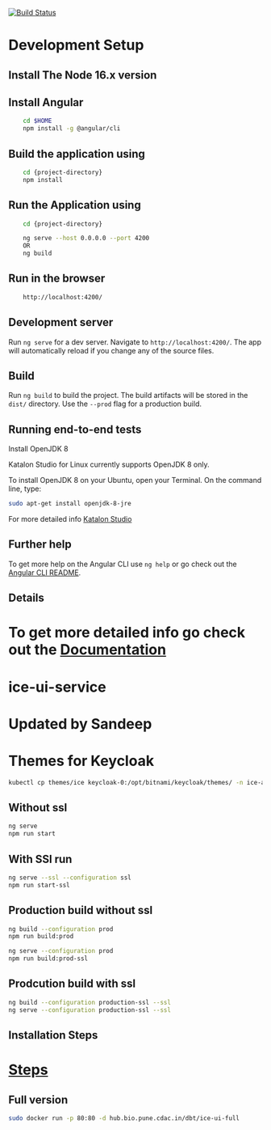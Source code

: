 [![Build Status](https://drone.bio.pune.cdac.in/api/badges/sandeep/ice-ui-service/status.svg?ref=refs/heads/development)](https://drone.bio.pune.cdac.in/sandeep/ice-ui-service)

# Development Setup

## Install The Node 16.x version

## Install Angular

```bash
    cd $HOME
    npm install -g @angular/cli
```

## Build the application using

```bash
    cd {project-directory}
    npm install
```

## Run the Application using

```bash
    cd {project-directory}

    ng serve --host 0.0.0.0 --port 4200
    OR
    ng build


```

## Run in the browser

```bash
    http://localhost:4200/
```

<!-- # ice - Angular Admin Template

This project was generated with [Angular CLI](https://github.com/angular/angular-cli). -->

## Development server

Run `ng serve` for a dev server. Navigate to `http://localhost:4200/`. The app will automatically reload if you change any of the source files.

<!-- ## Code scaffolding

Run `ng generate component component-name` to generate a new component. You can also use `ng generate directive|pipe|service|class|guard|interface|enum|module`. -->

## Build

Run `ng build` to build the project. The build artifacts will be stored in the `dist/` directory. Use the `--prod` flag for a production build.

<!--
## Running unit tests

Run `ng test` to execute the unit tests via [Karma](https://karma-runner.github.io). -->

## Running end-to-end tests

<!-- Run `ng e2e` to execute the end-to-end tests via [Protractor](http://www.protractortest.org/). -->

Install OpenJDK 8

Katalon Studio for Linux currently supports OpenJDK 8 only.

To install OpenJDK 8 on your Ubuntu, open your Terminal. On the command line, type:

```bash
sudo apt-get install openjdk-8-jre
```

For more detailed info [Katalon Studio](docs/katalon_doc.md)

## Further help

To get more help on the Angular CLI use `ng help` or go check out the [Angular CLI README](https://github.com/angular/angular-cli/blob/master/README.md).

## Details

# To get more detailed info go check out the [Documentation](docs/README.md)

# ice-ui-service

# Updated by Sandeep

# Themes for Keycloak

```bash
kubectl cp themes/ice keycloak-0:/opt/bitnami/keycloak/themes/ -n ice-apps
```

## Without ssl

```bash
ng serve
npm run start
```

## With SSl run

```bash
ng serve --ssl --configuration ssl
npm run start-ssl
```

## Production build without ssl

```bash
ng build --configuration prod
npm run build:prod

ng serve --configuration prod
npm run build:prod-ssl

```

## Prodcution build with ssl

```bash
ng build --configuration production-ssl --ssl
ng serve --configuration production-ssl --ssl
```

## Installation Steps

# [Steps](docs/Installation_Steps.pdf)

## Full version

```bash
sudo docker run -p 80:80 -d hub.bio.pune.cdac.in/dbt/ice-ui-full
```
